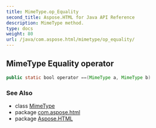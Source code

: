 ```yaml
---
title: MimeType.op_Equality
second_title: Aspose.HTML for Java API Reference
description: MimeType method. 
type: docs
weight: 80
url: /java/com.aspose.html/mimetype/op_equality/
---
```

## MimeType Equality operator

```java
public static bool operator ==(MimeType a, MimeType b)
```

### See Also

* class [MimeType](../)
* package [com.aspose.html](../../mimetype/)
* package [Aspose.HTML](../../../)
